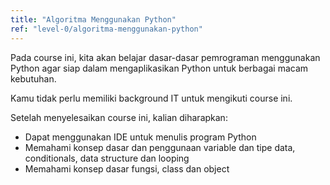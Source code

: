 ```yaml
---
title: "Algoritma Menggunakan Python"
ref: "level-0/algoritma-menggunakan-python"
---
```


Pada course ini, kita akan belajar dasar-dasar pemrograman menggunakan Python agar siap dalam mengaplikasikan Python untuk berbagai macam kebutuhan.

Kamu tidak perlu memiliki background IT untuk mengikuti course ini.

Setelah menyelesaikan course ini, kalian diharapkan:

<ul class="list-style-checklist">
  <li>
    Dapat menggunakan IDE untuk menulis program Python
  </li>
  <li>
    Memahami konsep dasar dan penggunaan variable dan tipe data, conditionals, data structure dan looping
  </li>
  <li>
    Memahami konsep dasar fungsi, class dan object
  </li>
</ul>
